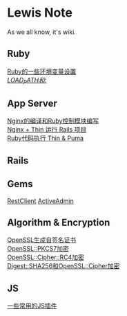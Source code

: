 # Lewis Note
As we all know, it's wiki.
## Ruby
[Ruby的一些环境变量设置](./ruby/environment_set.md)<br/>
[$LOAD_PATH和$:](./ruby/load_path.md)
## App Server
[Nginx的编译和Ruby控制模块编写](./app_server/nginx_compile_and_control.md)<br/>
[Nginx + Thin 运行 Rails 项目](./app_server/nginx_with_thin.md)<br/>
[Ruby代码执行 Thin & Puma](./app_server/ruby_exec_thin_and_puma.md)
## Rails
## Gems
[RestClient](./gems/rest_client.md)
[ActiveAdmin](./gems/active_admin.md)
## Algorithm & Encryption
[OpenSSL生成自签名证书](./algorithm_encryption/self_signed_cert.md)<br/>
[OpenSSL::PKCS7加密](./algorithm_encryption/openssl_pkcs7.md)<br/>
[OpenSSL::Cipher::RC4加密](./algorithm_encryption/openssl_cipher_rc4.md)<br/>
[Digest::SHA256和OpenSSL::Cipher加密](./algorithm_encryption/digest_sha256_openssl_cipher.md)
## JS
[一些常用的JS插件](./js/some_common_js_plugin.md)